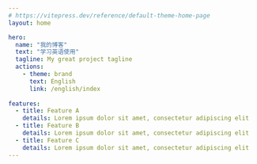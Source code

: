 ```yaml
---
# https://vitepress.dev/reference/default-theme-home-page
layout: home

hero:
  name: "我的博客"
  text: "学习英语使用"
  tagline: My great project tagline
  actions:
    - theme: brand
      text: English
      link: /english/index
      
features:
  - title: Feature A
    details: Lorem ipsum dolor sit amet, consectetur adipiscing elit
  - title: Feature B
    details: Lorem ipsum dolor sit amet, consectetur adipiscing elit
  - title: Feature C
    details: Lorem ipsum dolor sit amet, consectetur adipiscing elit
---
```


